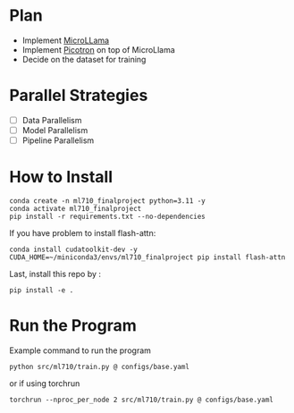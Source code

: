 # Plan
- Implement [MicroLLama](https://github.com/keeeeenw/MicroLlama)
- Implement [Picotron](https://github.com/huggingface/picotron) on top of MicroLlama
- Decide on the dataset for training


# Parallel Strategies
- [ ] Data Parallelism
- [ ] Model Parallelism
- [ ] Pipeline Parallelism
<!-- - [ ] Data + Model Parallelism (Need at least 4 GPUs) -->

# How to Install
```
conda create -n ml710_finalproject python=3.11 -y
conda activate ml710_finalproject
pip install -r requirements.txt --no-dependencies
```

If you have problem to install flash-attn:
```
conda install cudatoolkit-dev -y
CUDA_HOME=~/miniconda3/envs/ml710_finalproject pip install flash-attn
```

Last, install this repo by :
```
pip install -e .
```

# Run the Program
Example command to run the program
```
python src/ml710/train.py @ configs/base.yaml
```

or if using torchrun
```
torchrun --nproc_per_node 2 src/ml710/train.py @ configs/base.yaml
```